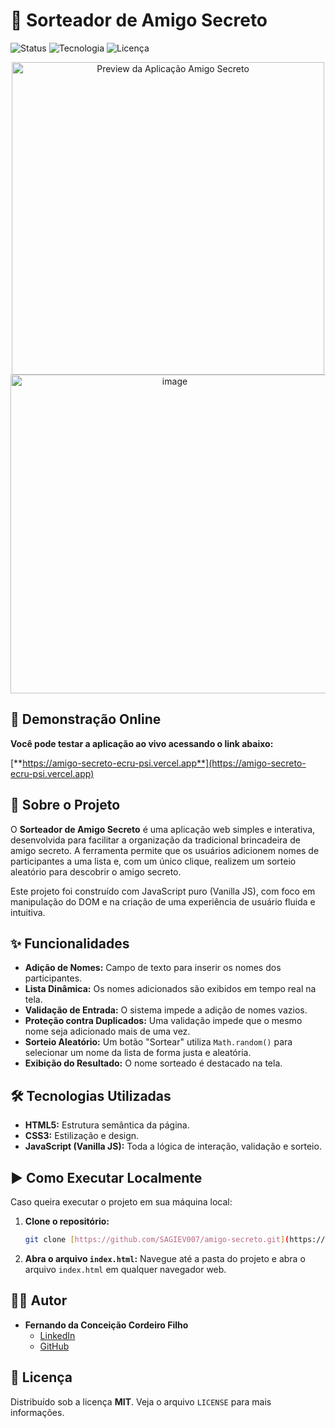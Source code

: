 # 🎁 Sorteador de Amigo Secreto

![Status](https://img.shields.io/badge/status-concluído-brightgreen)
![Tecnologia](https://img.shields.io/badge/tecnologia-JavaScript-yellow)
![Licença](https://img.shields.io/badge/licença-MIT-blue)

<p align="center">
  <img width="500" alt="Preview da Aplicação Amigo Secreto" src="https://github.com/user-attachments/assets/f2311723-8f4b-4eee-a3bf-0487b9146f30">
<img width="510" alt="image" src="https://github.com/user-attachments/assets/fb95e915-1c06-4aa0-bcbf-4f4513f73763" />

</p>

## 🚀 Demonstração Online

**Você pode testar a aplicação ao vivo acessando o link abaixo:**

[**https://amigo-secreto-ecru-psi.vercel.app**](https://amigo-secreto-ecru-psi.vercel.app)

## 📜 Sobre o Projeto

O **Sorteador de Amigo Secreto** é uma aplicação web simples e interativa, desenvolvida para facilitar a organização da tradicional brincadeira de amigo secreto. A ferramenta permite que os usuários adicionem nomes de participantes a uma lista e, com um único clique, realizem um sorteio aleatório para descobrir o amigo secreto.

Este projeto foi construído com JavaScript puro (Vanilla JS), com foco em manipulação do DOM e na criação de uma experiência de usuário fluida e intuitiva.

## ✨ Funcionalidades

-   **Adição de Nomes:** Campo de texto para inserir os nomes dos participantes.
-   **Lista Dinâmica:** Os nomes adicionados são exibidos em tempo real na tela.
-   **Validação de Entrada:** O sistema impede a adição de nomes vazios.
-   **Proteção contra Duplicados:** Uma validação impede que o mesmo nome seja adicionado mais de uma vez.
-   **Sorteio Aleatório:** Um botão "Sortear" utiliza `Math.random()` para selecionar um nome da lista de forma justa e aleatória.
-   **Exibição do Resultado:** O nome sorteado é destacado na tela.

## 🛠️ Tecnologias Utilizadas

-   **HTML5:** Estrutura semântica da página.
-   **CSS3:** Estilização e design.
-   **JavaScript (Vanilla JS):** Toda a lógica de interação, validação e sorteio.

## ▶️ Como Executar Localmente

Caso queira executar o projeto em sua máquina local:

1.  **Clone o repositório:**
    ```bash
    git clone [https://github.com/SAGIEV007/amigo-secreto.git](https://github.com/SAGIEV007/amigo-secreto.git)
    ```
2.  **Abra o arquivo `index.html`:**
    Navegue até a pasta do projeto e abra o arquivo `index.html` em qualquer navegador web.

## 👨‍💻 Autor

-   **Fernando da Conceição Cordeiro Filho**
    -   [LinkedIn](https://www.linkedin.com/in/fernandods0)
    -   [GitHub](https://github.com/SAGIEV007)

## 📄 Licença

Distribuído sob a licença **MIT**. Veja o arquivo `LICENSE` para mais informações.
